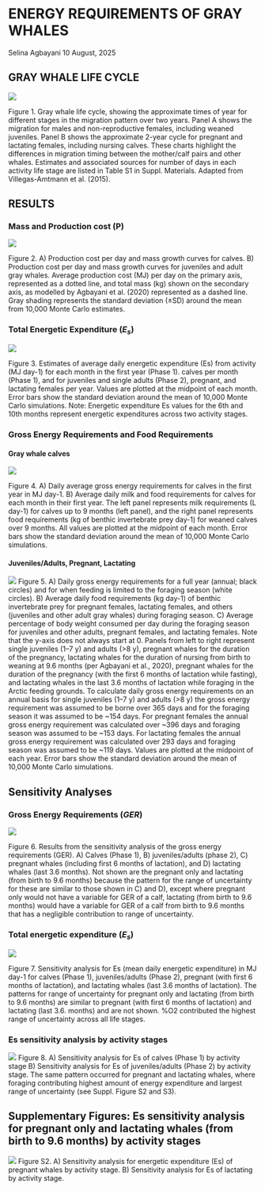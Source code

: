 ENERGY REQUIREMENTS OF GRAY WHALES
================
Selina Agbayani
10 August, 2025

## GRAY WHALE LIFE CYCLE

![](figures/Figure1_Lifecycle_v6.jpg)

Figure 1. Gray whale life cycle, showing the approximate times of year
for different stages in the migration pattern over two years. Panel A
shows the migration for males and non-reproductive females, including
weaned juveniles. Panel B shows the approximate 2-year cycle for
pregnant and lactating females, including nursing calves. These charts
highlight the differences in migration timing between the mother/calf
pairs and other whales. Estimates and associated sources for number of
days in each activity life stage are listed in Table S1 in Suppl.
Materials. Adapted from Villegas-Amtmann et al. (2015).

## RESULTS

### Mass and Production cost (P)

![](figures/Figure2_Pcost_multiplot.jpg)

Figure 2. A) Production cost per day and mass growth curves for calves.
B) Production cost per day and mass growth curves for juveniles and
adult gray whales. Average production cost (MJ) per day on the primary
axis, represented as a dotted line, and total mass (kg) shown on the
secondary axis, as modelled by Agbayani et al. (2020) represented as a
dashed line. Gray shading represents the standard deviation (±SD) around
the mean from 10,000 Monte Carlo estimates.

### Total Energetic Expenditure (*E<sub>s</sub>*)

![](figures/Figure3_Es_sensanalysis_allstages_multiplot.jpg)

Figure 3. Estimates of average daily energetic expenditure (Es) from
activity (MJ day-1) for each month in the first year (Phase 1). calves
per month (Phase 1), and for juveniles and single adults (Phase 2),
pregnant, and lactating females per year. Values are plotted at the
midpoint of each month. Error bars show the standard deviation around
the mean of 10,000 Monte Carlo simulations. Note: Energetic expenditure
Es values for the 6th and 10th months represent energetic expenditures
across two activity stages.

### Gross Energy Requirements and Food Requirements

#### Gray whale calves

![](figures/Figure4_Phase1_GER_Milk_FoodReqs.jpg)

Figure 4. A) Daily average gross energy requirements for calves in the
first year in MJ day-1. B) Average daily milk and food requirements for
calves for each month in their first year. The left panel represents
milk requirements (L day-1) for calves up to 9 months (left panel), and
the right panel represents food requirements (kg of benthic invertebrate
prey day-1) for weaned calves over 9 months. All values are plotted at
the midpoint of each month. Error bars show the standard deviation
around the mean of 10,000 Monte Carlo simulations.

#### Juveniles/Adults, Pregnant, Lactating

![](figures/Figure5_GER_FoodReqs_pctbodywt_multiplot.jpg) Figure 5. A)
Daily gross energy requirements for a full year (annual; black circles)
and for when feeding is limited to the foraging season (white circles).
B) Average daily food requirements (kg day-1) of benthic invertebrate
prey for pregnant females, lactating females, and others (juveniles and
other adult gray whales) during foraging season. C) Average percentage
of body weight consumed per day during the foraging season for juveniles
and other adults, pregnant females, and lactating females. Note that the
y-axis does not always start at 0. Panels from left to right represent
single juveniles (1–7 y) and adults (\>8 y), pregnant whales for the
duration of the pregnancy, lactating whales for the duration of nursing
from birth to weaning at 9.6 months (per Agbayani et al., 2020),
pregnant whales for the duration of the pregnancy (with the first 6
months of lactation while fasting), and lactating whales in the last 3.6
months of lactation while foraging in the Arctic feeding grounds. To
calculate daily gross energy requirements on an annual basis for single
juveniles (1–7 y) and adults (\>8 y) the gross energy requirement was
assumed to be borne over 365 days and for the foraging season it was
assumed to be ~154 days. For pregnant females the annual gross energy
requirement was calculated over ~396 days and foraging season was
assumed to be ~153 days. For lactating females the annual gross energy
requirement was calculated over 293 days and foraging season was assumed
to be ~119 days. Values are plotted at the midpoint of each year. Error
bars show the standard deviation around the mean of 10,000 Monte Carlo
simulations.

## Sensitivity Analyses

### Gross Energy Requirements (*GER*)

![](figures/Figure6_GER_sensanalysis_allstages_multiplot.jpg)

Figure 6. Results from the sensitivity analysis of the gross energy
requirements (GER). A) Calves (Phase 1), B) juveniles/adults (phase 2),
C) pregnant whales (including first 6 months of lactation), and D)
lactating whales (last 3.6 months). Not shown are the pregnant only and
lactating (from birth to 9.6 months) because the pattern for the range
of uncertainty for these are similar to those shown in C) and D), except
where pregnant only would not have a variable for GER of a calf,
lactating (from birth to 9.6 months) would have a variable for GER of a
calf from birth to 9.6 months that has a negligible contribution to
range of uncertainty.

### Total energetic expenditure (*E<sub>s</sub>*)

![](figures/Figure7_Es_sensAnalysis_allstages_permth_peryr.jpg)

Figure 7. Sensitivity analysis for Es (mean daily energetic expenditure)
in MJ day-1 for calves (Phase 1), juveniles/adults (Phase 2), pregnant
(with first 6 months of lactation), and lactating whales (last 3.6
months of lactation). The patterns for range of uncertainty for pregnant
only and lactating (from birth to 9.6 months) are similar to pregnant
(with first 6 months of lactation) and lactating (last 3.6. months) and
are not shown. %O2 contributed the highest range of uncertainty across
all life stages.

### Es sensitivity analysis by activity stages

![](figures/Figure8_Es_stacked_phase1_2_multipanel.jpg) Figure 8. A)
Sensitivity analysis for Es of calves (Phase 1) by activity stage B)
Sensitivity analysis for Es of juveniles/adults (Phase 2) by activity
stage. The same pattern occurred for pregnant and lactating whales,
where foraging contributing highest amount of energy expenditure and
largest range of uncertainty (see Suppl. Figure S2 and S3).

## Supplementary Figures: Es sensitivity analysis for pregnant only and lactating whales (from birth to 9.6 months) by activity stages

![](figures/FigureS2_Es_sensAnalysis_preglact_by_activitystage.jpg)
Figure S2. A) Sensitivity analysis for energetic expenditure (Es) of
pregnant whales by activity stage. B) Sensitivity analysis for Es of
lactating by activity stage.
